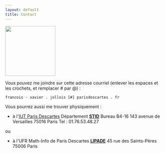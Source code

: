 ```yaml
---
layout: default
title: Contact
---
```


<img src="image_perso_FX.JPG" height="160">

Vous pouvez me joindre sur cette adresse courriel (enlever les espaces et les crochets, et remplacer # par @) :

    francois - xavier . jollois [#] parisdescartes . fr

Vous pourrez aussi me trouver physiquement :

- à l'[IUT Paris Descartes](http://www.iut.parisdescartes.fr)
    Département [**STID**](http://www.stid-paris.fr)
    Bureau B4-16
    143 avenue de Versailles
    75016 Paris
    Tel : 01.76.53.48.27

ou

- à l'UFR Math-Info de Paris Descartes
    [**LIPADE**](http://lipade.mi.parisdescartes.fr/)
    45 rue des Saints-Pères
    75006 Paris



